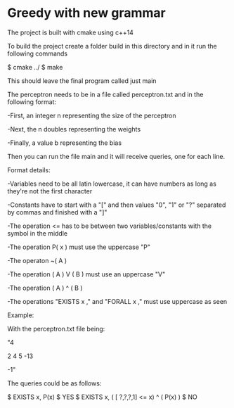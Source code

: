 # Greedy with new grammar

The project is built with cmake using c++14

To build the project create a folder build in this directory and in it run the following commands

$ cmake ../
$ make

This should leave the final program called just main

The perceptron needs to be in a file called perceptron.txt and in the following format:

-First, an integer n representing the size of the perceptron

-Next, the n doubles representing the weights

-Finally, a value b representing the bias

Then you can run the file main and it will receive queries, one for each line.


Format details:

-Variables need to be all latin lowercase, it can have numbers as long as they're not the first character

-Constants have to start with a "[" and then values "0", "1" or "?" separated by commas and finished with a "]"

-The operation <= has to be between two variables/constants with the symbol in the middle

-The operation P( x ) must use the uppercase "P" 

-The operaton ~( A )

-The operation ( A ) V ( B ) must use an uppercase "V"

-The operation ( A ) ^ ( B )

-The operations "EXISTS x ," and "FORALL x ," must use uppercase as seen

Example:

With the perceptron.txt file being:

"4

2 4 5 -13

-1"

The queries could be as follows:

$ EXISTS x, P(x)
$ YES
$ EXISTS x, ( [ ?,?,?,1] <= x) ^ ( P(x) )
$ NO